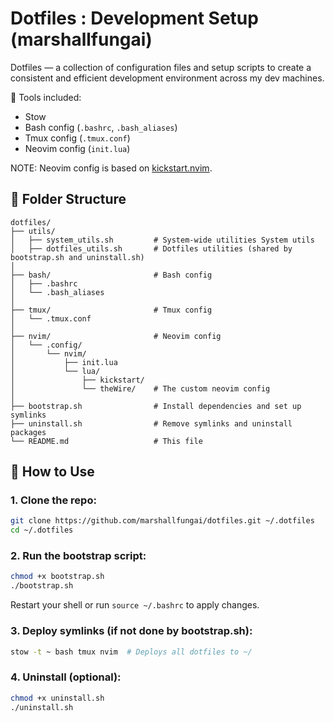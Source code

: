 # Dotfiles : Development Setup (marshallfungai)

Dotfiles — a collection of configuration files and setup scripts to create a consistent and efficient development environment across my dev machines.

🔧 Tools included:
- Stow
- Bash config (`.bashrc`, `.bash_aliases`)
- Tmux config (`.tmux.conf`)
- Neovim config (`init.lua`) 

NOTE: Neovim config is based on [kickstart.nvim](https://github.com/nvim-lua/kickstart.nvim).

## 📁 Folder Structure

```
dotfiles/
├── utils/                      
│   ├── system_utils.sh         # System-wide utilities System utils
│   ├── dotfiles_utils.sh       # Dotfiles utilities (shared by bootstrap.sh and uninstall.sh)
│
├── bash/                       # Bash config
│   ├── .bashrc
│   └── .bash_aliases
│
├── tmux/                       # Tmux config
│   └── .tmux.conf
│   
├── nvim/                       # Neovim config
│   └── .config/
│       └── nvim/
│           ├── init.lua
│           └── lua/
│               ├── kickstart/
│               └── theWire/    # The custom neovim config
│
├── bootstrap.sh                # Install dependencies and set up symlinks
├── uninstall.sh                # Remove symlinks and uninstall packages
└── README.md                   # This file
```

## 🚀 How to Use

### 1. Clone the repo:
```bash
git clone https://github.com/marshallfungai/dotfiles.git ~/.dotfiles
cd ~/.dotfiles
```

### 2. Run the bootstrap script:
```bash
chmod +x bootstrap.sh
./bootstrap.sh
```
Restart your shell or run `source ~/.bashrc` to apply changes.

### 3. Deploy symlinks (if not done by bootstrap.sh):
```bash
stow -t ~ bash tmux nvim  # Deploys all dotfiles to ~/
```

### 4. Uninstall (optional):
```bash
chmod +x uninstall.sh
./uninstall.sh
```


    
